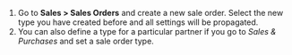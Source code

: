 1.  Go to **Sales \> Sales Orders** and create a new sale order. Select
    the new type you have created before and all settings will be
    propagated.
2.  You can also define a type for a particular partner if you go to
    *Sales & Purchases* and set a sale order type.

